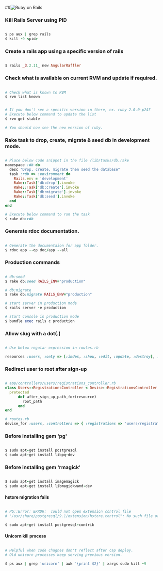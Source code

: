 ##![Ruby on Rails](https://s3.amazonaws.com/gogo-knows/rails-banner.png)

### Kill Rails Server using PID
```ruby

$ ps aux | grep rails
$ kill -9 <pid>

```

### Create a rails app using a specific version of rails
```ruby

$ rails _3.2.11_ new AngularRaffler

```

### Check what is available on current RVM and update if required.
```ruby

# Check what is known to RVM
$ rvm list known


# If you don't see a specific version in there, ex. ruby 2.0.0-p247
# Execute below command to update the list
$ rvm get stable

# You should now see the new version of ruby.

```

### Rake task to drop, create, migrate & seed db in development mode.
```ruby

# Place below code snippet in the file /lib/tasks/db.rake
namespace :db do
  desc "Drop, create, migrate then seed the database"
  task :rdb => :environment do
    Rails.env = 'development'
    Rake::Task['db:drop'].invoke
    Rake::Task['db:create'].invoke
    Rake::Task['db:migrate'].invoke 
    Rake::Task['db:seed'].invoke
  end
end

# Execute below command to run the task
$ rake db:rdb
```

### Generate rdoc documentation.
```ruby

# Generate the documentaion for app folder.
$ rdoc app --op doc/app --all
```

### Production commands
```ruby

# db:seed
$ rake db:seed RAILS_ENV="production"

# db:migrate
$ rake db:migrate RAILS_ENV="production"

# start server in production mode
$ rails server -e production

# start console in production mode
$ bundle exec rails c production

````

### Allow slug with a dot(.)
````ruby 

# Use below regular expression in routes.rb

resources :users, :only => [:index, :show, :edit, :update, :destroy], :id => /[\w.]+/

````

### Redirect user to root after sign-up
````ruby

# app/controllers/users/registrations_controller.rb
class Users::RegistrationsController < Devise::RegistrationsController
  protected
      def after_sign_up_path_for(resource)
        root_path
      end  
end

# routes.rb
devise_for :users, :controllers => { :registrations => "users/registrations" }

````

### Before installing gem 'pg'
````ruby

$ sudo apt-get install postgresql
$ sudo apt-get install libpq-dev

````

### Before installing gem 'rmagick'
````ruby

$ sudo apt-get install imagemagick
$ sudo apt-get install libmagickwand-dev

````

#### hstore migration fails
````ruby

# PG::Error: ERROR:  could not open extension control file 
# "/usr/share/postgresql/9.1/extension/hstore.control": No such file or directory

$ sudo apt-get install postgresql-contrib

````

#### Unicorn kill process
````ruby

# Helpful when code chagnes don't reflect after cap deploy.
# Old unicorn processes keep serving previous version.

$ ps aux | grep 'unicorn' | awk '{print $2}' | xargs sudo kill -9

````

